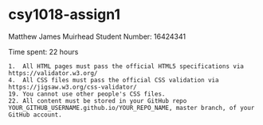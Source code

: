 # csy1018-assign1

Matthew James Muirhead
Student Number: 16424341

Time spent: 22 hours

	1.	All HTML pages must pass the official HTML5 specifications via https://validator.w3.org/
	4.	All CSS files must pass the official CSS validation via https://jigsaw.w3.org/css-validator/
	19.	You cannot use other people's CSS files.
	22.	All content must be stored in your GitHub repo YOUR_GITHUB_USERNAME.github.io/YOUR_REPO_NAME, master branch, of your GitHub account.
